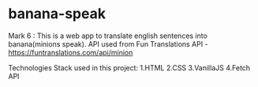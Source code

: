 # banana-speak

Mark 6 : This is a web app to translate english sentences into banana(minions speak).
API used from Fun Translations API - https://funtranslations.com/api/minion

Technologies Stack used in this project:
1.HTML
2.CSS
3.VanillaJS
4.Fetch API

